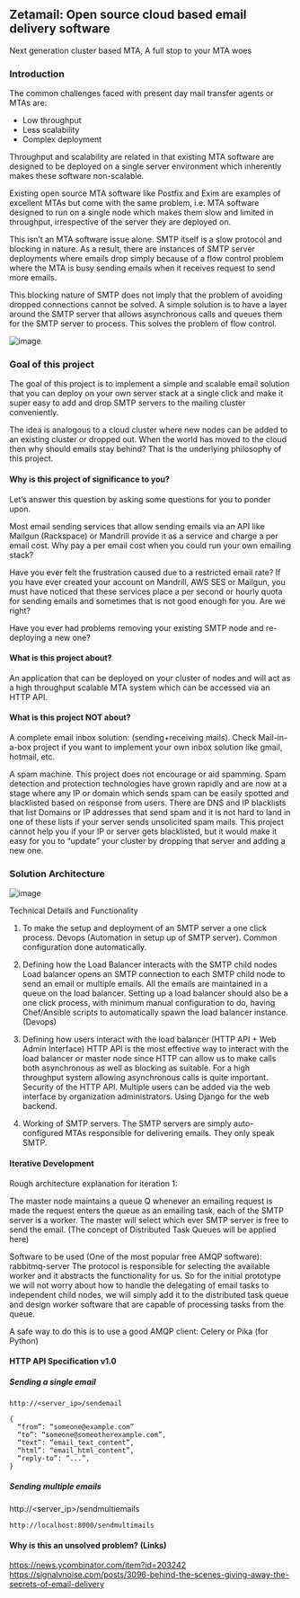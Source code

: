 ## Zetamail: Open source cloud based email delivery software
Next generation cluster based MTA, A full stop to your MTA woes


### Introduction

The common challenges faced with present day mail transfer agents or MTAs are:

* Low throughput
* Less scalability
* Complex deployment

Throughput and scalability are related in that existing  MTA software are designed to be deployed on a single server environment which inherently makes these software non-scalable.

Existing open source MTA software like Postfix and Exim are examples of excellent MTAs but come with the same problem, i.e. MTA software designed to run on a single node which makes them slow and limited in throughput, irrespective of the server they are deployed on.


This isn’t an MTA software issue alone. SMTP itself is a slow protocol and blocking in nature. As a result, there are instances of SMTP server deployments where emails drop simply because of a flow control problem where the MTA is busy sending emails when it receives request to send more emails.

This blocking nature of SMTP does not imply that the problem of avoiding dropped connections cannot be solved. A simple solution is to have a layer around the SMTP server that allows asynchronous calls and queues them for the SMTP server to process. This solves the problem of flow control.

![image](https://dl.dropboxusercontent.com/u/46611567/zetamail_static/arch1.png)

### Goal of this project

The goal of this project is to implement a simple and scalable email solution that you can deploy on your own server stack at a single click and make it super easy to add and drop SMTP servers to the mailing cluster conveniently.

The idea is analogous to a cloud cluster where new nodes can be added to an existing cluster or dropped out. When the world has moved to the cloud then why should emails stay behind? That is the underlying philosophy of this project.


#### Why is this project of significance to you?

Let’s answer this question by asking some questions for you to ponder upon.


Most email sending services that allow sending emails via an API like Mailgun (Rackspace) or Mandrill provide it as a service and charge a per email cost. Why pay a per email cost when you could run your own emailing stack?


Have you ever felt the frustration caused due to a restricted email rate? If you have ever created your account on Mandrill, AWS SES or Mailgun, you must have noticed that these services place a per second or hourly quota for sending emails and sometimes that is not good enough for you. Are we right?


Have you ever had problems removing your existing SMTP node and re-deploying a new one?


#### What is this project about?


An application that can be deployed on your cluster of nodes and will act as a high throughput scalable MTA system which can be accessed via an HTTP API.

#### What is this project NOT about?


A complete email inbox solution: (sending+receiving mails). Check Mail-in-a-box project if you want to implement your own inbox solution like gmail, hotmail, etc.

A spam machine. This project does not encourage or aid spamming. Spam detection and protection technologies have grown rapidly and are now at a stage where any IP or domain which sends spam can be easily spotted and blacklisted based on response from users. There are DNS and IP blacklists that list Domains or IP addresses that send spam and it is not hard to land in one of these lists if your server sends unsolicited spam mails. This project cannot help you if your IP or server gets blacklisted, but it would make it easy for you to “update” your cluster by dropping that server and adding a new one.


### Solution Architecture

![image](https://dl.dropboxusercontent.com/u/46611567/zetamail_static/arch2.png)

Technical Details and Functionality

1. To make the setup and deployment of an SMTP server a one click process.
Devops (Automation in setup up of SMTP server). Common configuration done automatically.

2. Defining how the Load Balancer interacts with the SMTP child nodes
Load balancer opens an SMTP connection to each SMTP child node to send an email or multiple emails.
All the emails are maintained in a queue on the load balancer.
Setting up a load balancer should also be a one click process, with minimum manual configuration to do, having Chef/Ansible scripts to automatically spawn the load balancer instance. (Devops)


3. Defining how users interact with the load balancer (HTTP API + Web Admin Interface)
HTTP API is the most effective way to interact with the load balancer or master node since HTTP can allow us to make calls both asynchronous as well as blocking as suitable. For a high throughput system allowing asynchronous calls is quite important.
Security of the HTTP API. Multiple users can be added via the web interface by organization administrators.
Using Django for the web backend.



4. Working of SMTP servers.
The SMTP servers are simply auto-configured MTAs responsible for delivering emails. They only speak SMTP.


#### Iterative Development

Rough architecture explanation for iteration 1:

The master node maintains a queue Q whenever an emailing request is made the request enters the queue as an emailing task, each of the SMTP server is a worker. The master will select which ever SMTP server is free to send the email.  (The concept of Distributed Task Queues will be applied here)

Software to be used (One of the most popular free AMQP software): rabbitmq-server
The protocol is responsible for selecting the available worker and it abstracts the functionality for us. So for the initial prototype we will not worry about how to handle the delegating of email tasks to independent child nodes, we will simply add it to the distributed task queue and design worker software that are capable of processing tasks from the queue.

A safe way to do this is to use a good AMQP client: Celery or Pika (for Python)


#### HTTP API Specification v1.0

##### Sending a single email

    http://<server_ip>/sendemail

```
{
  “from”: “someone@example.com”
  “to”: “someone@someotherexample.com”,
  “text”: “email_text_content”,
  “html”: “email_html_content”,
  “reply-to”: “...”,
}
```

##### Sending multiple emails

http://<server_ip>/sendmultiemails

    http://localhost:8000/sendmultimails


#### Why is this an unsolved problem? (Links)

https://news.ycombinator.com/item?id=203242
https://signalvnoise.com/posts/3096-behind-the-scenes-giving-away-the-secrets-of-email-delivery
